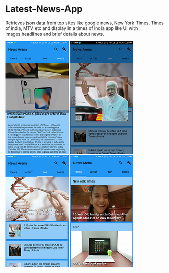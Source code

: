 # Latest-News-App
Retrieves json data from top sites like google news, New York Times, Times of india, MTV etc and display in a times of india app like UI with images,headlines and brief details about news.

![SS1](https://github.com/Jeet97/Latest-News-App/blob/master/Screenshots/Screenshot_2017-10-27-15-13-01-024_com.example.android.newsapp.png "News Arena")    ![SS2](https://github.com/Jeet97/Latest-News-App/blob/master/Screenshots/Screenshot_2017-10-27-15-11-49-948_com.example.android.newsapp.png "News Arena")    ![SS3](https://github.com/Jeet97/Latest-News-App/blob/master/Screenshots/Screenshot_2017-10-27-15-11-33-068_com.example.android.newsapp.png "News Arena")     ![SS4](https://github.com/Jeet97/Latest-News-App/blob/master/Screenshots/Screenshot_2017-10-27-15-11-08-135_com.example.android.newsapp.png "News Arena")


